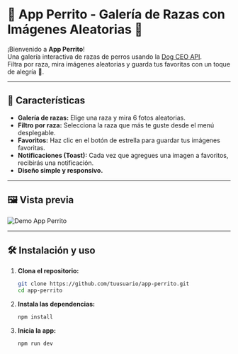 # 🐶 App Perrito - Galería de Razas con Imágenes Aleatorias 📸

¡Bienvenido a **App Perrito**!  
Una galería interactiva de razas de perros usando la [Dog CEO API](https://dog.ceo/dog-api/).  
Filtra por raza, mira imágenes aleatorias y guarda tus favoritas con un toque de alegría 🎉.

---

## 🚀 Características

- **Galería de razas:** Elige una raza y mira 6 fotos aleatorias.
- **Filtro por raza:** Selecciona la raza que más te guste desde el menú desplegable.
- **Favoritos:** Haz clic en el botón de estrella para guardar tus imágenes favoritas.
- **Notificaciones (Toast):** Cada vez que agregues una imagen a favoritos, recibirás una notificación.
- **Diseño simple y responsivo.**

---

## 🖼️ Vista previa

![Demo App Perrito](https://dog.ceo/img/dog-api-logo.svg)

---

## 🛠️ Instalación y uso

1. **Clona el repositorio:**
   ```sh
   git clone https://github.com/tuusuario/app-perrito.git
   cd app-perrito
   ```

2. **Instala las dependencias:**
   ```sh
   npm install
   ```

3. **Inicia la app:**
   ```sh
   npm run dev
   ```
